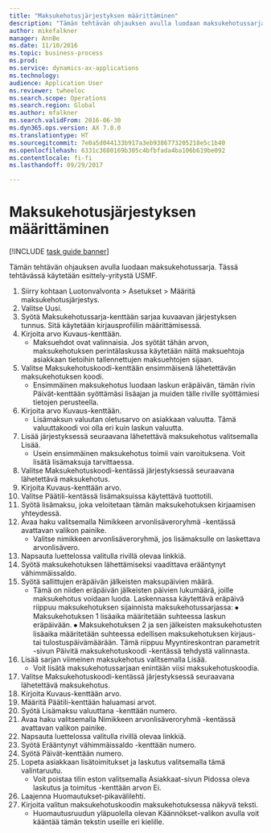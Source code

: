 ```yaml
--- 
title: "Maksukehotusjärjestyksen määrittäminen"
description: "Tämän tehtävän ohjauksen avulla luodaan maksukehotussarja."
author: mikefalkner
manager: AnnBe
ms.date: 11/10/2016
ms.topic: business-process
ms.prod: 
ms.service: dynamics-ax-applications
ms.technology: 
audience: Application User
ms.reviewer: twheeloc
ms.search.scope: Operations
ms.search.region: Global
ms.author: mfalkner
ms.search.validFrom: 2016-06-30
ms.dyn365.ops.version: AX 7.0.0
ms.translationtype: HT
ms.sourcegitcommit: 7e0a5d044133b917a3eb9386773205218e5c1b40
ms.openlocfilehash: 6331c3680169b305c4bfbfada4ba106b619be092
ms.contentlocale: fi-fi
ms.lasthandoff: 09/29/2017

---
```

# <a name="create-a-collection-letter-sequence"></a>Maksukehotusjärjestyksen määrittäminen

[!INCLUDE [task guide banner](../../includes/task-guide-banner.md)]

Tämän tehtävän ohjauksen avulla luodaan maksukehotussarja. Tässä tehtävässä käytetään esittely-yritystä USMF.

1. Siirry kohtaan Luotonvalvonta > Asetukset > Määritä maksukehotusjärjestys.
2. Valitse Uusi.
3. Syötä Maksukehotussarja-kenttään sarjaa kuvaavan järjestyksen tunnus. Sitä käytetään kirjausprofiilin määrittämisessä.
4. Kirjoita arvo Kuvaus-kenttään.
    * Maksuehdot ovat valinnaisia. Jos syötät tähän arvon, maksukehotuksen perintälaskussa käytetään näitä maksuehtoja asiakkaan tietoihin tallennettujen maksuehtojen sijaan.  
5. Valitse Maksukehotuskoodi-kenttään ensimmäisenä lähetettävän maksukehotuksen koodi.
    * Ensimmäinen maksukehotus luodaan laskun eräpäivän, tämän rivin Päivät-kenttään syöttämäsi lisäajan ja muiden tälle riville syöttämiesi tietojen perusteella.  
6. Kirjoita arvo Kuvaus-kenttään.
    * Lisämaksun valuutan oletusarvo on asiakkaan valuutta. Tämä valuuttakoodi voi olla eri kuin laskun valuutta.  
7. Lisää järjestyksessä seuraavana lähetettävä maksukehotus valitsemalla Lisää.
    * Usein ensimmäinen maksukehotus toimii vain varoituksena. Voit lisätä lisämaksuja tarvittaessa.  
8. Valitse Maksukehotuskoodi-kentässä järjestyksessä seuraavana lähetettävä maksukehotus.
9. Kirjoita Kuvaus-kenttään arvo.
10. Valitse Päätili-kentässä lisämaksuissa käytettävä tuottotili.
11. Syötä lisämaksu, joka veloitetaan tämän maksukehotuksen kirjaamisen yhteydessä.
12. Avaa haku valitsemalla Nimikkeen arvonlisäveroryhmä -kentässä avattavan valikon painike.
    * Valitse nimikkeen arvonlisäveroryhmä, jos lisämaksulle on laskettava arvonlisävero.  
13. Napsauta luettelossa valitulla rivillä olevaa linkkiä.
14. Syötä maksukehotuksen lähettämiseksi vaadittava erääntynyt vähimmäissaldo.
15. Syötä sallittujen eräpäivän jälkeisten maksupäivien määrä.
    * Tämä on niiden eräpäivän jälkeisten päivien lukumäärä, joille maksukehotus voidaan luoda. Laskennassa käytettävä eräpäivä riippuu maksukehotuksen sijainnista maksukehotussarjassa: ⦁ Maksukehotuksen 1 lisäaika määritetään suhteessa laskun eräpäivään.  ⦁ Maksukehotuksen 2 ja sen jälkeisten maksukehotusten lisäaika määritetään suhteessa edellisen maksukehotuksen kirjaus- tai tulostuspäivämäärään. Tämä riippuu Myyntireskontran parametrit -sivun Päivitä maksukehotuskoodi -kentässä tehdystä valinnasta.  
16. Lisää sarjan viimeinen maksukehotus valitsemalla Lisää.
    * Voit lisätä maksukehotussarjaan enintään viisi maksukehotuskoodia.  
17. Valitse Maksukehotuskoodi-kentässä järjestyksessä seuraavana lähetettävä maksukehotus.
18. Kirjoita Kuvaus-kenttään arvo.
19. Määritä Päätili-kenttään haluamasi arvot.
20. Syötä Lisämaksu valuuttana -kenttään numero.
21. Avaa haku valitsemalla Nimikkeen arvonlisäveroryhmä -kentässä avattavan valikon painike.
22. Napsauta luettelossa valitulla rivillä olevaa linkkiä.
23. Syötä Erääntynyt vähimmäissaldo -kenttään numero.
24. Syötä Päivät-kenttään numero.
25. Lopeta asiakkaan lisätoimitukset ja laskutus valitsemalla tämä valintaruutu.
    * Voit poistaa tilin eston valitsemalla Asiakkaat-sivun Pidossa oleva laskutus ja toimitus -kenttään arvon Ei.  
26. Laajenna Huomautukset-pikavälilehti.
27. Kirjoita valitun maksukehotuskoodin maksukehotuksessa näkyvä teksti.
    * Huomautusruudun yläpuolella olevan Käännökset-valikon avulla voit kääntää tämän tekstin useille eri kielille.  


